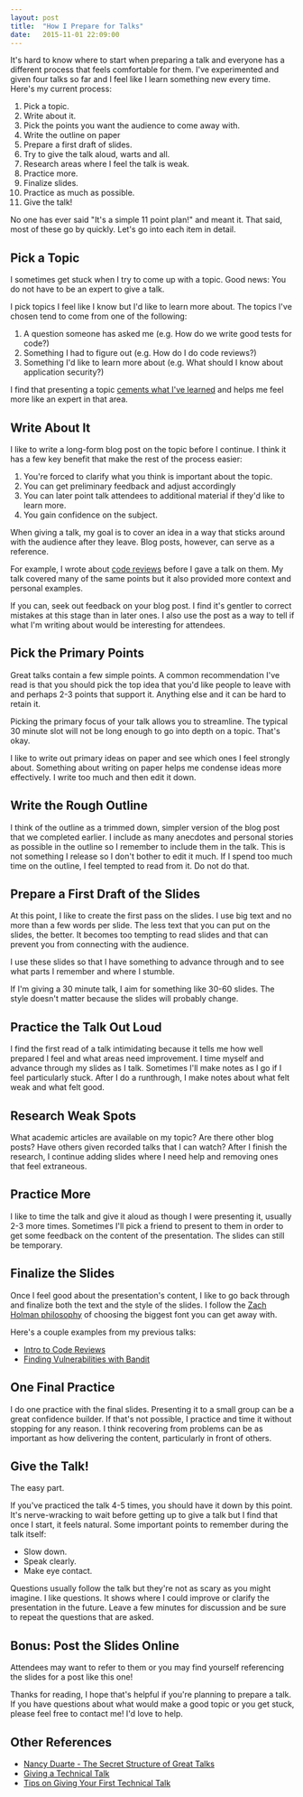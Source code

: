 ```yaml
---
layout: post
title:  "How I Prepare for Talks"
date:   2015-11-01 22:09:00
---
```


It's hard to know where to start when preparing a talk and everyone has
a different process that feels comfortable for them. I've experimented
and given four talks so far and I feel like I learn something new every time.
Here's my current process:

1. Pick a topic.
2. Write about it.
3. Pick the points you want the audience to come away with.
4. Write the outline on paper
5. Prepare a first draft of slides.
6. Try to give the talk aloud, warts and all.
7. Research areas where I feel the talk is weak.
8. Practice more.
9. Finalize slides.
10. Practice as much as possible.
11. Give the talk!

No one has ever said "It's a simple 11 point plan!" and meant it. 
That said, most of these go by quickly. Let's go into each item in detail.


Pick a Topic
---------------

I sometimes get stuck when I try to come up with a topic. 
Good news: You do not have to be an expert to give a talk. 

I pick topics I feel like I know but I'd like to learn more about. 
The topics I've chosen tend to come from one of the following:

1. A question someone has asked me (e.g. How do we write good tests for code?)
2. Something I had to figure out (e.g. How do I do code reviews?)
3. Something I'd like to learn more about (e.g. What should I know about application security?)

I find that presenting a topic [cements what I've
learned](http://ideas.time.com/2011/11/30/the-protege-effect/) and helps me feel
more like an expert in that area. 


Write About It
-----------------

I like to write a long-form blog post on the topic before I continue.
I think it has a few key benefit that make the rest of the process easier:

1. You're forced to clarify what you think is important about the topic.
2. You can get preliminary feedback and adjust accordingly
3. You can later point talk attendees to additional material
if they'd like to learn more.
4. You gain confidence on the subject.


When giving a talk, my goal is to cover an idea in a way that sticks around
with the audience after they leave. 
Blog posts, however, can serve as a reference.

For example, I wrote about [code
reviews](http://kevinlondon.com/2015/05/05/code-review-best-practices.html)
before I gave a talk on them. My talk covered many of the same points but it
also provided more context and personal examples.

If you can, seek out feedback on your blog post.
I find it's gentler to correct mistakes at this stage than in later ones.
I also use the post as a way to tell if what I'm writing about would be
interesting for attendees.


Pick the Primary Points
--------------------------

Great talks contain a few simple points.  A common recommendation I've read is
that you should pick the top idea that you'd like people to leave with and
perhaps 2-3 points that support it.  Anything else and it can be hard to retain
it. 

Picking the primary focus of your talk allows you to streamline. 
The typical 30 minute slot will not be long enough to go
into depth on a topic. That's okay.

I like to write out primary ideas on paper and see which ones I feel strongly
about. Something about writing on paper helps me condense ideas more
effectively. I write too much and then edit it down.


Write the Rough Outline
--------------------------

I think of the outline as a trimmed down, simpler version of the blog post
that we completed earlier. I include as many anecdotes and personal stories
as possible in the outline so I remember to include them in the talk. This is
not something I release so I don't bother to edit it much. If I spend too
much time on the outline, I feel tempted to read from it. Do not do that.


Prepare a First Draft of the Slides
--------------------------------------

At this point, I like to create the first pass on the slides. I use 
big text and no more than a few words per slide. The less text that you can
put on the slides, the better. It becomes too tempting to read slides and
that can prevent you from connecting with the audience.

I use these slides so that I have something to advance through and to see what 
parts I remember and where I stumble.

If I'm giving a 30 minute talk, I aim for something like 30-60 slides. 
The style doesn't matter because the slides will probably change.

Practice the Talk Out Loud
-----------------------------

I find the first read of a talk intimidating because it tells me
how well prepared I feel and what areas need improvement.  I time myself
and advance through my slides as I talk. Sometimes I'll make notes as I go if
I feel particularly stuck. After I do a runthrough, I make notes
about what felt weak and what felt good. 


Research Weak Spots
------------------------------------------------

What academic articles are available on my topic? Are there other blog posts?
Have others given recorded talks that I can watch?
After I finish the research, I continue adding slides where I need help 
and removing ones that feel extraneous.


Practice More
----------------

I like to time the talk and give it aloud as though I were presenting it,
usually 2-3 more times. Sometimes I'll pick a friend to present to them in order
to get some feedback on the content of the presentation. The slides can still be
temporary.

Finalize the Slides
-------------------

Once I feel good about the presentation's content, I like to go back through and
finalize both the text and the style of the slides. I follow the [Zach Holman
philosophy](http://zachholman.com/posts/slide-design-for-developers/) of
choosing the biggest font you can get away with.

Here's a couple examples from my previous talks:

* [Intro to Code Reviews](http://kevinlondon.com/2015/06/25/intro-to-code-reviews-talk.html)
* [Finding Vulnerabilities with Bandit](http://kevinlondon.com/2015/09/24/finding-vulnerabilities-with-bandit.html)

One Final Practice
----------------------

I do one practice with the final slides. Presenting it to a small group can be
a great confidence builder. If that's not possible, I practice and time it without
stopping for any reason. I think recovering from problems can be as important
as how delivering the content, particularly in front of others.


Give the Talk!
------------------

The easy part. 

If you've practiced the talk 4-5 times, you should have it down
by this point. It's nerve-wracking to wait before getting up to give a talk
but I find that once I start, it feels natural. Some important points 
to remember during the talk itself: 

* Slow down. 
* Speak clearly.
* Make eye contact.

Questions usually follow the talk but they're not as scary as you might imagine.
I like questions. It shows where I could improve or clarify the
presentation in the future. Leave a few minutes for discussion and be 
sure to repeat the questions that are asked.


Bonus: Post the Slides Online
-----------------------------

Attendees may want to refer to them or you may find yourself referencing
the slides for a post like this one!


Thanks for reading, I hope that's helpful if you're planning to prepare a talk.
If you have questions about what would make a good topic or you get stuck,
please feel free to contact me! I'd love to help.


Other References
----------------

* [Nancy Duarte - The Secret Structure of Great Talks](https://www.ted.com/talks/nancy_duarte_the_secret_structure_of_great_talks)
* [Giving a Technical Talk](https://homes.cs.washington.edu/~mernst/advice/giving-talk.html)
* [Tips on Giving Your First Technical Talk](https://www.happybearsoftware.com/tips-on-giving-your-first-technical-talk)

